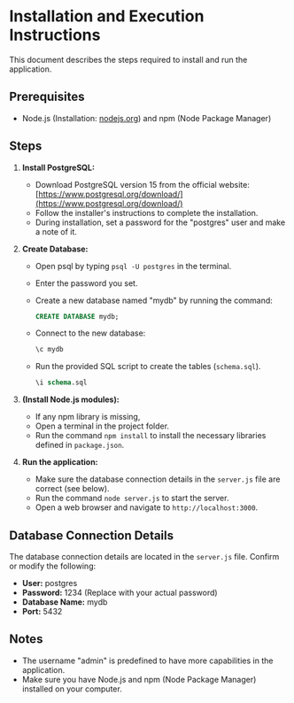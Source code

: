 # Installation and Execution Instructions

This document describes the steps required to install and run the application.

## Prerequisites

* Node.js (Installation: [nodejs.org](https://nodejs.org/)) and npm (Node Package Manager)

## Steps

1. **Install PostgreSQL:**

   * Download PostgreSQL version 15 from the official website: [https://www.postgresql.org/download/](https://www.postgresql.org/download/)
   * Follow the installer's instructions to complete the installation.
   * During installation, set a password for the "postgres" user and make a note of it.

2. **Create Database:**

   * Open psql by typing `psql -U postgres` in the terminal.
   * Enter the password you set.
   * Create a new database named "mydb" by running the command:

     ```sql
     CREATE DATABASE mydb;
     ```

   * Connect to the new database:

     ```sql
     \c mydb
     ```

   * Run the provided SQL script to create the tables (`schema.sql`).

     ```sql
     \i schema.sql
     ```

3. **(Install Node.js modules):**

   * If any npm library is missing,
   * Open a terminal in the project folder.
   * Run the command `npm install` to install the necessary libraries defined in `package.json`.

4. **Run the application:**

   * Make sure the database connection details in the `server.js` file are correct (see below).
   * Run the command `node server.js` to start the server.
   * Open a web browser and navigate to `http://localhost:3000`.

## Database Connection Details

The database connection details are located in the `server.js` file.  Confirm or modify the following:

* **User:** postgres
* **Password:** 1234  (Replace with your actual password)
* **Database Name:** mydb
* **Port:** 5432

## Notes

* The username "admin" is predefined to have more capabilities in the application.
* Make sure you have Node.js and npm (Node Package Manager) installed on your computer.
